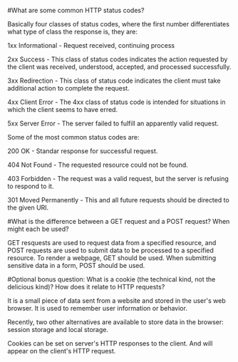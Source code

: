 #What are some common HTTP status codes?

Basically four classes of status codes, where the first number differentiates what type of class the response is, they are:

1xx Informational - Request received, continuing process

2xx Success - This class of status codes indicates the action requested by the client was received, understood, accepted, and processed successfully.

3xx Redirection - This class of status code indicates the client must take additional action to complete the request.

4xx Client Error - The 4xx class of status code is intended for situations in which the client seems to have erred.

5xx Server Error - The server failed to fulfill an apparently valid request.

Some of the most common status codes are:

200 OK - Standar response for successful request.

404 Not Found - The requested resource could not be found.

403 Forbidden - The request was a valid request, but the server is refusing to respond to it.

301 Moved Permanently - This and all future requests should be directed to the given URI.


#What is the difference between a GET request and a POST request? When might each be used?


GET resquests are used to request data from a specified resource, and POST requests are used to submit data to be processed to a specified resource. To render a webpage, GET should be used. When submitting sensitive data in a form, POST should be used.

#Optional bonus question: What is a cookie (the technical kind, not the delicious kind)? How does it relate to HTTP requests?

It is a small piece of data sent from a website and stored in the user's web browser. It is used to remember user information or behavior.

Recently, two other alternatives are available to store data in the browser: session storage and local storage.

Cookies can be set on server's HTTP responses to the client. And will appear on the client's HTTP request.